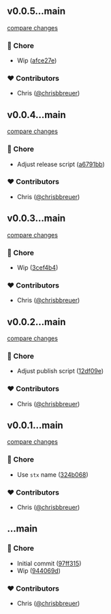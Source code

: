 
## v0.0.5...main

[compare changes](https://github.com/stacksjs/stx/compare/v0.0.5...main)

### 🏡 Chore

- Wip ([afce27e](https://github.com/stacksjs/stx/commit/afce27e))

### ❤️ Contributors

- Chris ([@chrisbbreuer](https://github.com/chrisbbreuer))

## v0.0.4...main

[compare changes](https://github.com/stacksjs/stx/compare/v0.0.4...main)

### 🏡 Chore

- Adjust release script ([a6791bb](https://github.com/stacksjs/stx/commit/a6791bb))

### ❤️ Contributors

- Chris ([@chrisbbreuer](https://github.com/chrisbbreuer))

## v0.0.3...main

[compare changes](https://github.com/stacksjs/stx/compare/v0.0.3...main)

### 🏡 Chore

- Wip ([3cef4b4](https://github.com/stacksjs/stx/commit/3cef4b4))

### ❤️ Contributors

- Chris ([@chrisbbreuer](https://github.com/chrisbbreuer))

## v0.0.2...main

[compare changes](https://github.com/stacksjs/stx/compare/v0.0.2...main)

### 🏡 Chore

- Adjust publish script ([12df09e](https://github.com/stacksjs/stx/commit/12df09e))

### ❤️ Contributors

- Chris ([@chrisbbreuer](https://github.com/chrisbbreuer))

## v0.0.1...main

[compare changes](https://github.com/stacksjs/stx/compare/v0.0.1...main)

### 🏡 Chore

- Use `stx` name ([324b068](https://github.com/stacksjs/stx/commit/324b068))

### ❤️ Contributors

- Chris ([@chrisbbreuer](https://github.com/chrisbbreuer))

## ...main


### 🏡 Chore

- Initial commit ([97ff315](https://github.com/stacksjs/stx/commit/97ff315))
- Wip ([944069d](https://github.com/stacksjs/stx/commit/944069d))

### ❤️ Contributors

- Chris ([@chrisbbreuer](https://github.com/chrisbbreuer))

